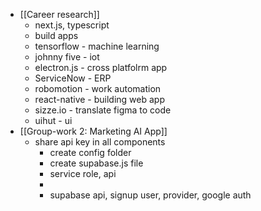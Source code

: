 - [[Career research]]
	- next.js, typescript
	- build apps
	- tensorflow - machine learning
	- johnny five - iot
	- electron.js - cross platfolrm app
	- ServiceNow - ERP
	- robomotion - work automation
	- react-native - building web app
	- sizze.io - translate figma to code
	- uihut - ui
- [[Group-work 2: Marketing AI App]]
	- share api key in all components
		- create config folder
		- create supabase.js file
		- service role, api
		-
		- supabase api, signup user, provider, google auth